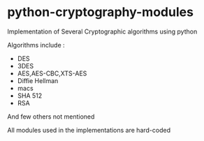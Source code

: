 # python-cryptography-modules
Implementation of Several Cryptographic algorithms using python

Algorithms include : 
<ul>
  <li>DES</li>
  <li>3DES</li>
  <li>AES,AES-CBC,XTS-AES</li>
  <li>Diffie Hellman</li>
  <li>macs</li>
  <li>SHA 512</li>
  <li>RSA</li>
</ul>
And few others not mentioned

All modules used in the implementations are hard-coded 
